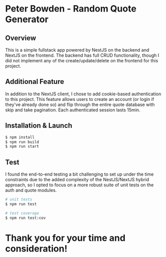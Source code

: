 # Peter Bowden - Random Quote Generator

## Overview

This is a simple fullstack app powered by NestJS on the backend and NextJS on the frontend. The backend has full CRUD functionality, though I did not implement any of the create/update/delete on the frontend for this project.

## Additional Feature

In addition to the NextJS client, I chose to add cookie-based authentication to this project. This feature allows users to create an account (or login if they've already done so) and flip through the entire quote database with skip and take pagination. Each authenticated session lasts 15min.

## Installation & Launch

```bash
$ npm install
$ npm run build
$ npm run start
```

## Test

I found the end-to-end testing a bit challenging to set up under the time constraints due to the added complexity of the NestJS/NextJS hybrid approach, so I opted to focus on a more robust suite of unit tests on the auth and quote modules.

```bash
# unit tests
$ npm run test

# test coverage
$ npm run test:cov
```

# Thank you for your time and consideration!
